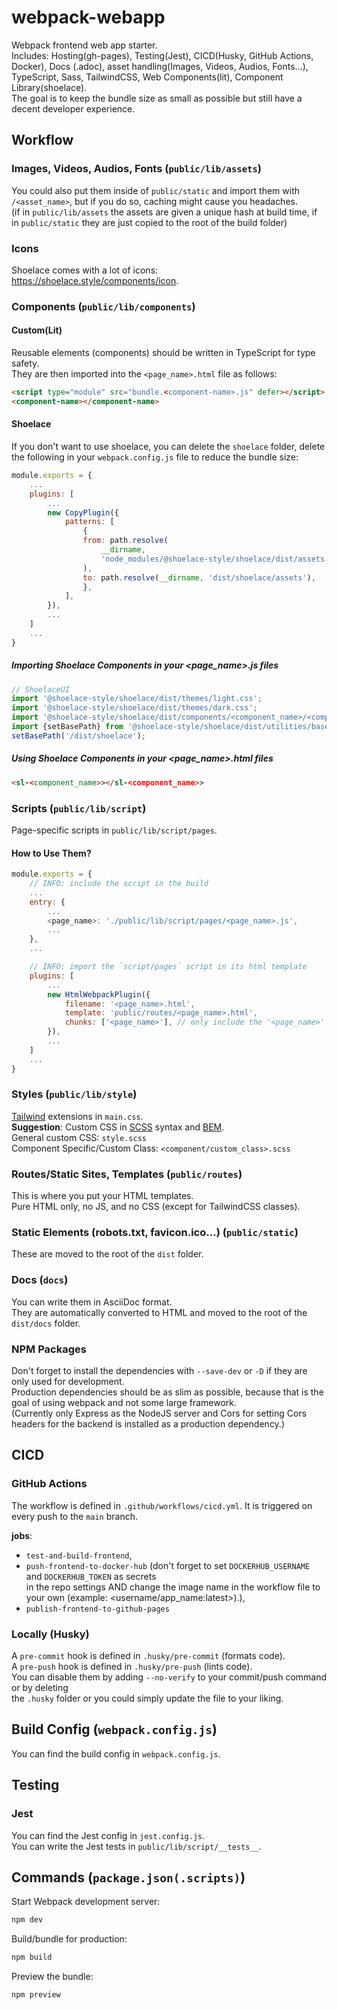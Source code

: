 # webpack-webapp

Webpack frontend web app starter.  
Includes: Hosting(gh-pages), Testing(Jest), CICD(Husky, GitHub Actions, Docker), Docs (.adoc), asset handling(Images, Videos, Audios, Fonts...), TypeScript, Sass, TailwindCSS, Web Components(lit), Component Library(shoelace).  
The goal is to keep the bundle size as small as possible but still have a decent developer experience.

## Workflow

### Images, Videos, Audios, Fonts (`public/lib/assets`)
You could also put them inside of `public/static` and import them with `/<asset_name>`, but if you do so, caching might cause you headaches.  
(if in `public/lib/assets` the assets are given a unique hash at build time, if in `public/static` they are just copied to the root of the build folder)

### Icons
Shoelace comes with a lot of icons: https://shoelace.style/components/icon.

### Components (`public/lib/components`)

#### Custom(Lit)

Reusable elements (components) should be written in TypeScript for type safety.  
They are then imported into the `<page_name>.html` file as follows:

```html
<script type="module" src="bundle.<component-name>.js" defer></script>
<component-name></component-name>
```

#### Shoelace

If you don't want to use shoelace, you can delete the `shoelace` folder, delete the following in your `webpack.config.js` file to reduce the bundle size:

```js
module.exports = {
    ...
    plugins: [
        ...
        new CopyPlugin({
            patterns: [
                {
                from: path.resolve(
                    __dirname,
                    'node_modules/@shoelace-style/shoelace/dist/assets',
                ),
                to: path.resolve(__dirname, 'dist/shoelace/assets'),
                },
            ],
        }),
        ...
    ]
    ...
}
```

##### Importing Shoelace Components in your <page_name>.js files

```js
// ShoelaceUI
import '@shoelace-style/shoelace/dist/themes/light.css';
import '@shoelace-style/shoelace/dist/themes/dark.css';
import '@shoelace-style/shoelace/dist/components/<component_name>/<component_name>.js';
import {setBasePath} from '@shoelace-style/shoelace/dist/utilities/base-path.js';
setBasePath('/dist/shoelace');
```

##### Using Shoelace Components in your <page_name>.html files

```html
<sl-<component_name>></sl-<component_name>>
```

### Scripts (`public/lib/script`)
Page-specific scripts in `public/lib/script/pages`.

#### How to Use Them?
```js
module.exports = {
    // INFO: include the script in the build
    ...
    entry: {
        ...
        <page_name>: './public/lib/script/pages/<page_name>.js',
        ...
    },
    ...

    // INFO: import the `script/pages` script in its html template
    plugins: [
        ...
        new HtmlWebpackPlugin({
            filename: '<page_name>.html',
            template: 'public/routes/<page_name>.html',
            chunks: ['<page_name>'], // only include the '<page_name>' chunk
        }),
        ...
    ]
    ...
}
```

### Styles (`public/lib/style`)
[Tailwind](https://tailwindcss.com/) extensions in `main.css`.  
**Suggestion**: Custom CSS in [SCSS](https://sass-lang.com/documentation/syntax/) syntax and [BEM](https://getbem.com/introduction/).  
General custom CSS: `style.scss`  
Component Specific/Custom Class: `<component/custom_class>.scss`

### Routes/Static Sites, Templates (`public/routes`)
This is where you put your HTML templates.  
Pure HTML only, no JS, and no CSS (except for TailwindCSS classes).

### Static Elements (robots.txt, favicon.ico...) (`public/static`)
These are moved to the root of the `dist` folder.

### Docs (`docs`)
You can write them in AsciiDoc format.  
They are automatically converted to HTML and moved to the root of the `dist/docs` folder.

### NPM Packages
Don't forget to install the dependencies with `--save-dev` or `-D` if they are only used for development.  
Production dependencies should be as slim as possible, because that is the goal of using webpack and not some large framework.  
(Currently only Express as the NodeJS server and Cors for setting Cors headers for the backend is installed as a production dependency.)

## CICD

### GitHub Actions
The workflow is defined in `.github/workflows/cicd.yml`.
It is triggered on every push to the `main` branch.  

**jobs**: 
* `test-and-build-frontend`,
* `push-frontend-to-docker-hub` (don't forget to set ``DOCKERHUB_USERNAME`` and ``DOCKERHUB_TOKEN`` as secrets  
in the repo settings AND change the image name in the workflow file to your own (example: <username/app_name:latest>).),
* `publish-frontend-to-github-pages`

### Locally (Husky)
A `pre-commit` hook is defined in `.husky/pre-commit` (formats code).  
A `pre-push` hook is defined in `.husky/pre-push` (lints code).  
You can disable them by adding `--no-verify` to your commit/push command or by deleting  
the `.husky` folder or you could simply update the file to your liking.

## Build Config (`webpack.config.js`)
You can find the build config in `webpack.config.js`.

## Testing

### Jest
You can find the Jest config in `jest.config.js`.  
You can write the Jest tests in `public/lib/script/__tests__`.

## Commands (`package.json(.scripts)`)

Start Webpack development server:
```bash
npm dev
```
Build/bundle for production:
```bash
npm build
```
Preview the bundle:
```bash
npm preview
```
